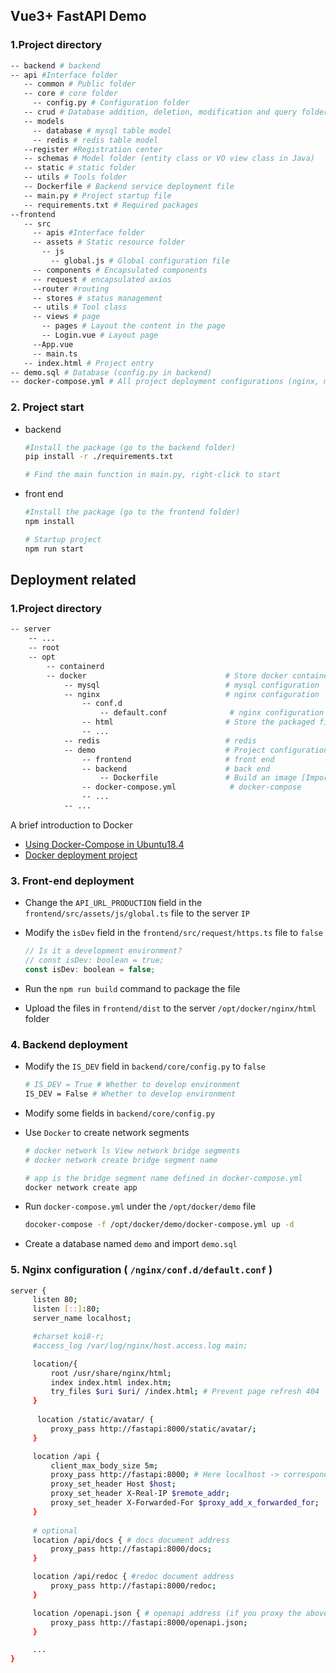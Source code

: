 ## Vue3+ FastAPI Demo

### 1.Project directory

```sh
-- backend # backend
-- api #Interface folder
   -- common # Public folder
   -- core # core folder
     -- config.py # Configuration folder
   -- crud # Database addition, deletion, modification and query folder
   -- models
     -- database # mysql table model
     -- redis # redis table model
   --register #Registration center
   -- schemas # Model folder (entity class or VO view class in Java)
   -- static # static folder
   -- utils # Tools folder
   -- Dockerfile # Backend service deployment file
   -- main.py # Project startup file
   -- requirements.txt # Required packages
--frontend
   -- src
     -- apis #Interface folder
     -- assets # Static resource folder
       -- js
         -- global.js # Global configuration file
     -- components # Encapsulated components
     -- request # encapsulated axios
     --router #routing
     -- stores # status management
     -- utils # Tool class
     -- views # page
       -- pages # Layout the content in the page
       -- Login.vue # Layout page
     --App.vue
     -- main.ts
   -- index.html # Project entry
-- demo.sql # Database (config.py in backend)
-- docker-compose.yml # All project deployment configurations (nginx, mysql, redis, backend)
```

### 2. Project start

+ backend

   ```sh
   #Install the package (go to the backend folder)
   pip install -r ./requirements.txt
  
   # Find the main function in main.py, right-click to start
   ```

+ front end

   ```sh
   #Install the package (go to the frontend folder)
   npm install
  
   # Startup project
   npm run start
   ```

## Deployment related

### 1.Project directory

```sh
-- server
	-- ...
	-- root
	-- opt
		-- containerd 
		-- docker 								# Store docker container configuration
			-- mysql							# mysql configuration
			-- nginx							# nginx configuration
				-- conf.d						
					-- default.conf				 # nginx configuration [Important]
				-- html							# Store the packaged files [Important]
				-- ...
			-- redis							# redis
			-- demo								# Project configuration
				-- frontend						# front end
				-- backend						# back end
					-- Dockerfile				# Build an image [Important] 
				-- docker-compose.yml			 # docker-compose
				-- ...
			-- ...
```


A brief introduction to Docker

+ [Using Docker-Compose in Ubuntu18.4](https://zxiaosi.com/archives/ae105511.html)
+ [Docker deployment project](https://zxiaosi.com/archives/b32496b.html)

### 3. Front-end deployment

+ Change the `API_URL_PRODUCTION` field in the `frontend/src/assets/js/global.ts` file to the server `IP`

+ Modify the `isDev` field in the `frontend/src/request/https.ts` file to `false`

   ```javascript
   // Is it a development environment?
   // const isDev: boolean = true;
   const isDev: boolean = false;
   ```

+ Run the `npm run build` command to package the file

+ Upload the files in `frontend/dist` to the server `/opt/docker/nginx/html` folder

### 4. Backend deployment

+ Modify the `IS_DEV` field in `backend/core/config.py` to `false`

   ```sh
   # IS_DEV = True # Whether to develop environment
   IS_DEV = False # Whether to develop environment
   ```
  
+ Modify some fields in `backend/core/config.py`

+ Use `Docker` to create network segments

   ```sh
   # docker network ls View network bridge segments
   # docker network create bridge segment name
  
   # app is the bridge segment name defined in docker-compose.yml
   docker network create app
   ```

+ Run `docker-compose.yml` under the `/opt/docker/demo` file

   ```sh
   docoker-compose -f /opt/docker/demo/docker-compose.yml up -d
   ```

+ Create a database named `demo` and import `demo.sql`

### 5. Nginx configuration ( `/nginx/conf.d/default.conf` )

```sh
server {
     listen 80;
     listen [::]:80;
     server_name localhost;

     #charset koi8-r;
     #access_log /var/log/nginx/host.access.log main;

     location/{
         root /usr/share/nginx/html;
         index index.html index.htm;
         try_files $uri $uri/ /index.html; # Prevent page refresh 404
     }
    
      location /static/avatar/ {
         proxy_pass http://fastapi:8000/static/avatar/;
     }

     location /api {
         client_max_body_size 5m;
         proxy_pass http://fastapi:8000; # Here localhost -> corresponding container name
         proxy_set_header Host $host;
         proxy_set_header X-Real-IP $remote_addr;
         proxy_set_header X-Forwarded-For $proxy_add_x_forwarded_for;
     }
    
     # optional
     location /api/docs { # docs document address
         proxy_pass http://fastapi:8000/docs;
     }

     location /api/redoc { #redoc document address
         proxy_pass http://fastapi:8000/redoc;
     }

     location /openapi.json { # openapi address (if you proxy the above document address, be sure to add the openapi proxy)
         proxy_pass http://fastapi:8000/openapi.json;
     }

     ...
}

```

